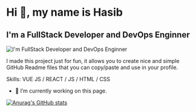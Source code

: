 
# Hi 👋, my name is Hasib
## I'm a FullStack Developer and DevOps Enginner
![I'm FullStack Developer and DevOps Enginner](https://arturssmirnovs.github.io/github-profile-readme-generator/images/banner.png)

I made this project just for fun, it allows you to create nice and simple GitHub Readme files that you can copy/paste and use in your profile.

Skills: VUE JS / REACT / JS / HTML / CSS

- 🔭 I’m currently working on this page. 

[![Anurag's GitHub stats](https://github-readme-stats.vercel.app/api?username=am-hasib&show_icons=true&theme=synthwave)](https://github.com/anuraghazra/github-readme-stats)
